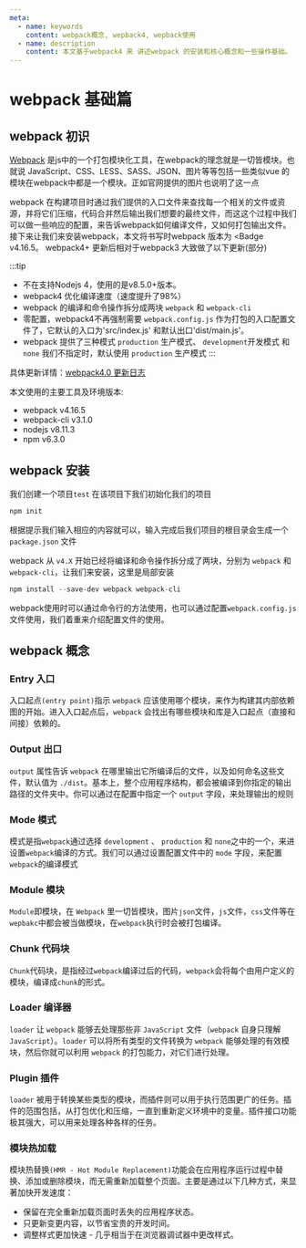 ```yaml
---
meta:
  - name: keywords
    content: webpack概念, wepback4, wepback使用
  - name: description
    content: 本文基于webpack4 来 讲述webpack 的安装和核心概念和一些操作基础。
---
```


# webpack 基础篇


## webpack 初识

[Webpack](https://www.webpackjs.com/concepts/) 是js中的一个打包模块化工具，在webpack的理念就是一切皆模块。也就说 JavaScript、CSS、LESS、SASS、JSON、图片等等包括一些类似vue 的模块在webpack中都是一个模块。正如官网提供的图片也说明了这一点

<MyImg src="/img/webpack-1.png" alt="webpack"/>

webpack 在构建项目时通过我们提供的入口文件来查找每一个相关的文件或资源，并将它们压缩，代码合并然后输出我们想要的最终文件，而这这个过程中我们可以做一些响应的配置，来告诉webpack如何编译文件，又如何打包输出文件。接下来让我们来安装webpack，本文将书写时webpack 版本为 <Badge v4.16.5</Badge>。 webpack4+ 更新后相对于webpack3 大致做了以下更新(部分)

:::tip
- 不在支持Nodejs 4，使用的是v8.5.0+版本。
- webpack4 优化编译速度（速度提升了98%）
- webpack 的编译和命令操作拆分成两块 `webpack` 和 `webpack-cli`
- 零配置，webpack4不再强制需要 `webpack.config.js` 作为打包的入口配置文件了，它默认的入口为'src/index.js' 和默认出口'dist/main.js'。
- webpack 提供了三种模式 `production` 生产模式、 `development`开发模式 和 `none` 我们不指定时，默认使用  `production` 生产模式
:::

具体更新详情：[webpack4.0 更新日志](https://github.com/webpack/webpack/releases/tag/v4.0.0)

本文使用的主要工具及环境版本:

- <Badge href="https://github.com/webpack/webpack">webpack v4.16.5</Badge>
- <Badge  href="https://github.com/webpack/webpack-cli">webpack-cli v3.1.0</Badge>
- <Badge href="http://nodejs.cn/">nodejs v8.11.3</Badge>
- <Badge>npm v6.3.0</Badge>

## webpack 安装

我们创建一个项目`test` 在该项目下我们初始化我们的项目

```js
npm init
```
根据提示我们输入相应的内容就可以，输入完成后我们项目的根目录会生成一个 `package.json` 文件

webpack 从 `v4.X` 开始已经将编译和命令操作拆分成了两块，分别为 `webpack` 和 `webpack-cli`，让我们来安装，这里是局部安装

```js
npm install --save-dev webpack webpack-cli
```
webpack使用时可以通过命令行的方法使用，也可以通过配置`webpack.config.js` 文件使用，我们着重来介绍配置文件的使用。

## webpack 概念

### Entry 入口

入口起点`(entry point)`指示 `webpack` 应该使用哪个模块，来作为构建其内部依赖图的开始。进入入口起点后，`webpack` 会找出有哪些模块和库是入口起点（直接和间接）依赖的。

### Output 出口

`output` 属性告诉 `webpack` 在哪里输出它所编译后的文件，以及如何命名这些文件，默认值为 `./dist`。基本上，整个应用程序结构，都会被编译到你指定的输出路径的文件夹中。你可以通过在配置中指定一个 `output` 字段，来处理输出的规则

### Mode 模式

模式是指`webpack`通过选择 `development` 、 `production` 和 `none`之中的一个，来进设置`webpack`编译的方式。我们可以通过设置配置文件中的 `mode` 字段，来配置`webpack`的编译模式

### Module 模块

`Module`即模块，在 `Webpack` 里一切皆模块，图片`json`文件，`js`文件，`css`文件等在`wepbakc`中都会被当做模块，在`webpack`执行时会被打包编译。

### Chunk 代码块

`Chunk`代码块，是指经过`webpack`编译过后的代码，`webpack`会将每个由用户定义的模块，编译成`chunk`的形式。


### Loader 编译器

`loader` 让 `webpack` 能够去处理那些非 `JavaScript` 文件（`webpack` 自身只理解 `JavaScript`）。`loader` 可以将所有类型的文件转换为 `webpack` 能够处理的有效模块，然后你就可以利用 `webpack` 的打包能力，对它们进行处理。

### Plugin 插件

`loader` 被用于转换某些类型的模块，而插件则可以用于执行范围更广的任务。插件的范围包括，从打包优化和压缩，一直到重新定义环境中的变量。插件接口功能极其强大，可以用来处理各种各样的任务。


### 模块热加载

模块热替换`(HMR - Hot Module Replacement)`功能会在应用程序运行过程中替换、添加或删除模块，而无需重新加载整个页面。主要是通过以下几种方式，来显著加快开发速度：

- 保留在完全重新加载页面时丢失的应用程序状态。
- 只更新变更内容，以节省宝贵的开发时间。
- 调整样式更加快速 - 几乎相当于在浏览器调试器中更改样式。


